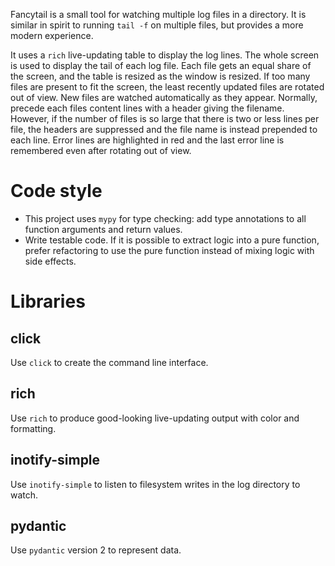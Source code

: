 Fancytail is a small tool for watching multiple log files in a directory.
It is similar in spirit to running `tail -f` on multiple files,
but provides a more modern experience.

It uses a `rich` live-updating table to display the log lines.
The whole screen is used to display the tail of each log file.
Each file gets an equal share of the screen, and the table is resized as the window is resized.
If too many files are present to fit the screen, the least recently updated files are rotated out of view.
New files are watched automatically as they appear.
Normally, precede each files content lines with a header giving the filename.
However, if the number of files is so large that there is two or less lines per file, the headers are suppressed and the file name is instead prepended to each line.
Error lines are highlighted in red and the last error line is remembered even after rotating out of view.


# Code style

- This project uses `mypy` for type checking: add type annotations to all function arguments and return values.
- Write testable code. If it is possible to extract logic into a pure function, prefer refactoring to use the pure function instead of   mixing logic with side effects.

# Libraries

## click

Use `click` to create the command line interface.

## rich

Use `rich` to produce good-looking live-updating output with color and formatting.

## inotify-simple

Use `inotify-simple` to listen to filesystem writes in the log directory to watch.

## pydantic

Use `pydantic` version 2 to represent data.
